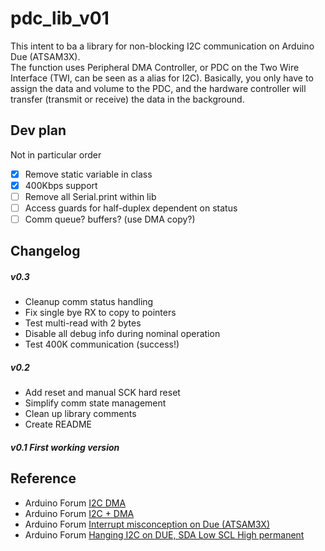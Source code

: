 # pdc_lib_v01
This intent to ba a library for non-blocking I2C communication on Arduino Due (ATSAM3X).  
The function uses Peripheral DMA Controller, or PDC on the Two Wire Interface (TWI, can be seen as a alias for I2C). Basically, you only have to assign the data and volume to the PDC, and the hardware controller will transfer (transmit or receive) the data in the background. 

## Dev plan
Not in particular order
- [x] Remove static variable in class
- [x] 400Kbps support
- [ ] Remove all Serial.print within lib
- [ ] Access guards for half-duplex dependent on status
- [ ] Comm queue? buffers? (use DMA copy?)

## Changelog
##### v0.3
  - Cleanup comm status handling
  - Fix single bye RX to copy to pointers
  - Test multi-read with 2 bytes
  - Disable all debug info during nominal operation
  - Test 400K communication (success!)
##### v0.2 
  - Add reset and manual SCK hard reset
  - Simplify comm state management
  - Clean up library comments
  - Create README
##### v0.1 First working version

## Reference
- Arduino Forum [I2C DMA](https://forum.arduino.cc/index.php?topic=605127.0)
- Arduino Forum [I2C + DMA](https://forum.arduino.cc/index.php?topic=152643.0)
- Arduino Forum [Interrupt misconception on Due (ATSAM3X)](https://forum.arduino.cc/index.php?topic=621506.0)
- Arduino Forum [Hanging I2C on DUE, SDA Low SCL High permanent](https://forum.arduino.cc/index.php?topic=288573.0)

